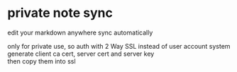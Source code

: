 # private note sync

edit your markdown anywhere sync automatically  

only for private use, so auth with 2 Way SSL instead of user account system  
generate client ca cert, server cert and server key  
then copy them into ssl  